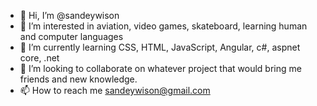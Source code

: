 - 👋 Hi, I’m @sandeywison
- 👀 I’m interested in aviation, video games, skateboard, learning human and computer languages 
- 🌱 I’m currently learning CSS, HTML, JavaScript, Angular, c#, aspnet core, .net
- 💞️ I’m looking to collaborate on whatever project that would bring me friends and new knowledge.
- 📫 How to reach me sandeywison@gmail.com

<!---
sandeywison/sandeywison is a ✨ special ✨ repository because its `README.md` (this file) appears on your GitHub profile.
You can click the Preview link to take a look at your changes.
--->
